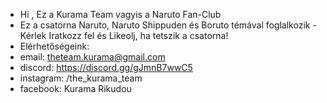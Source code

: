 - Hi , Ez a Kurama Team vagyis a Naruto Fan-Club
- Ez a csatorna Naruto, Naruto Shippuden és Boruto  témával foglalkozik
-Kérlek Iratkozz fel és Likeolj, ha tetszik a csatorna!
- Elérhetőségeink: 
- email: theteam.kurama@gmail.com
- discord: https://discord.gg/gJmnB7wwC5
- instagram: /the_kurama_team
- facebook: Kurama Rikudou 


